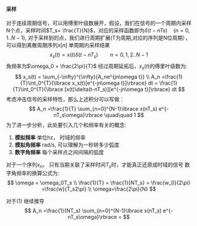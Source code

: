 #### 采样
对于连续周期信号，可以用傅里叶级数展开，假设，我们在信号的一个周期内采样N个点，采样时间$T_s= \frac{T}{N}$，对应的采样函数即为$\delta(t-nTs) \quad (n=0,1 .. N-1)$, 对于采样到的点，我们进行周期扩展(T为周期,对应的序列是N位周期），可以得到离散周期序列$x[n]$
单周期内采样结果
$$
x_s(t) = x(t)\delta(t-nT_s) \quad\quad n=0,1,2..N-1 
$$
角频率为$\omega_0 = \frac{2\pi}{T}$
经过周期延拓后，$x_s(t)$的傅里叶级数为:
$$
x_s(t) = \sum_{-\infty}^{\infty}{A_ne^{jn\omega t}} \\
A_n =\frac{1}{T}\int_0^{T}{\lbrace x_s(t)[e^{-jn\omega t}]\rbrace} dt = \frac{1}{T}\int_0^{T}{\lbrace [x(t)\delta(t-nT_s)][e^{-jn\omega t}]\rbrace} dt 
$$
考虑冲击信号的采样特性，那么上述积分可以写做：
$$
A_n =\frac{1}{T} \sum_{n=0}^{N-1}\lbrace x(nT_s) e^{-nT_s\omega}\rbrace \quad\quad 1
$$
为了进一步分析，此处要引入几个和频率有关的概念:
1. **模拟频率** 单位hz， 时域的频率
2. **模拟角频率** rad/s, 可以理解为一秒转多少弧度
3. **数字角频率** 每个采样点之间间隔的弧度

对于一个序列$x_n$， 只有当期关联了采样时间$T_s$时，才能真正还原成时域的信号
数字角频率的换算公式为:
$$
\omega = \omega_0T_s \\
\frac{1}{T} = \frac{1}{NT_s} = \frac{w_0}{2\pi} =\frac{w}{T_s2\pi}
\\ \omega=\frac{2\pi}{N}
$$

对于(1) 继续推导
$$
A_n =\frac{1}{NT_s} \sum_{n=0}^{N-1}\lbrace x(nT_s) e^{-nT_s\omega}\rbrace = 
$$
